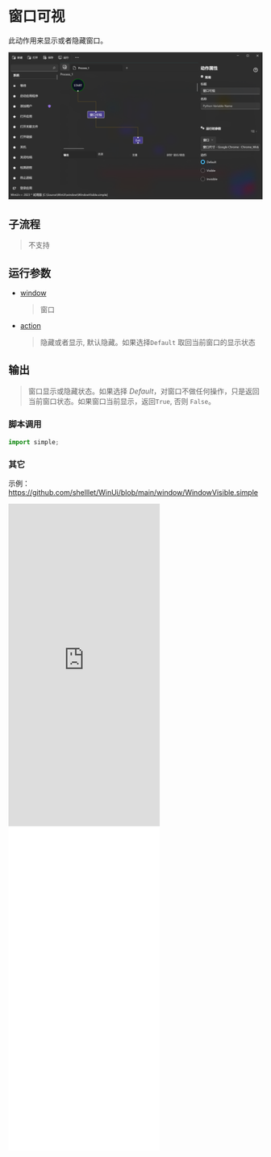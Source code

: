 # 窗口可视 
此动作用来显示或者隐藏窗口。

![WindowVisible](./images/09.png ':size=90%')

## 子流程
> 不支持

## 运行参数

* [window](./types/Wnd.md)
  > 窗口

* [action](./enums/Visibility.md)
  > 隐藏或者显示, 默认隐藏。如果选择`Default` 取回当前窗口的显示状态

## 输出

> 窗口显示或隐藏状态。如果选择 *Default*，对窗口不做任何操作，只是返回当前窗口状态。如果窗口当前显示，返回`True`, 否则 `False`。


### 脚本调用

```python
import simple;

```

### 其它

示例：https://github.com/shelllet/WinUi/blob/main/window/WindowVisible.simple

<iframe type="text/html" height="640px" src="https://www.youtube.com/embed/V3FIUvVgH7Y" frameborder="0"></iframe>

<iframe src="//player.bilibili.com/player.html?bvid=BV1Lh4y1A7sA&page=1&autoplay=0" height='640px' scrolling="no" frameborder="no" framespacing="0" allowfullscreen="true"></iframe>
